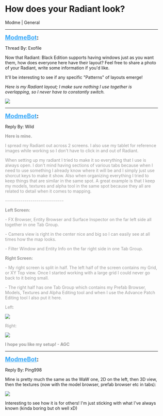 # How does your Radiant look?
Modme | General

---
<strong style="font-size: 1.4em;"><span style="text-decoration: underline;text-decoration-color: #34a7f9;"><span style="color:#34a7f9;">ModmeBot</span></span>:</strong>

<p>Thread By: Exofile<br /><p style="text-align:left;">Now that Radiant: Black Edition supports having windows just as you want them, how does everyone here have their layout? Feel free to share a photo of your Radiant, write some information if you&#39;d like.</p><p style="text-align:left;"></p><p style="text-align:left;">It&#39;ll be interesting to see if any specific &quot;Patterns&quot; of layouts emerge!</p><p style="text-align:left;"></p><p style="text-align:left;"></p><p style="text-align:left;"></p><p style="text-align:left;"><em>Here is my Radiant layout; I make sure nothing I use together is overlapping, so I never have to constantly switch.</em></p><p style="text-align:left;"><img style="max-width: 500px;" src="http://i.imgur.com/VTFMMMg.png"></p></p>

---
<strong style="font-size: 1.4em;"><span style="text-decoration: underline;text-decoration-color: #34a7f9;"><span style="color:#34a7f9;">ModmeBot</span></span>:</strong>

<p>Reply By: Wild<br /><p style="text-align:left;"><strong><span style="color:#999999;">Here is mine.</span></strong></p><p style="text-align:left;"></p><p style="text-align:left;"><span style="color:#999999;">I spread my Radiant out across 2 screens. I also use my tablet for reference images while working so I don&#39;t have to click in and out of Radiant.</span></p><p style="text-align:left;"></p><p style="text-align:left;"><span style="color:#999999;">When setting up my radiant I tried to make it so everything that I use is always open. I don&#39;t mind having sections of various tabs because when I need to use something I already know where it will be and I simply just use shorcut keys to make it show. Also when organizing everything I tried to keep things that are similar in the same spot. A great example is that I keep my models, textures and alpha tool in the same spot because they all are related to detail when it comes to mapping.</span></p><p style="text-align:left;"></p><p style="text-align:left;"><span style="color:#999999;">------------------------------</span></p><p style="text-align:left;"></p><p style="text-align:left;"><strong><span style="color:#999999;">Left Screen:</span></strong></p><p style="text-align:left;"><span style="color:#999999;">- FX Browser, Entity Browser and Surface Inspector on the far left side all together in one Tab Group.</span></p><p style="text-align:left;"><span style="color:#999999;">- Camera view is right in the center nice and big so I can easily see at all times how the map looks.</span></p><p style="text-align:left;"><span style="color:#999999;">- Filter Window and Entity Info on the far right side in one Tab Group.</span></p><p style="text-align:left;"></p><p style="text-align:left;"><strong><span style="color:#999999;">Right Screen:</span></strong></p><p style="text-align:left;"><span style="color:#999999;">- My right screen is split in half. The left half of the screen contains my Grid, or XY Top view. Once I started working with a large grid I could never go back to it being small.</span></p><p style="text-align:left;"><span style="color:#999999;">- The right half has one Tab Group which contains my Prefab Browser, Models, Textures and Alpha Editing tool and when I use the Advance Patch Editing tool I also put it here.</span></p><p style="text-align:left;"></p><p style="text-align:left;"><span style="color:#999999;"><span style="color:#999999;">Left:</span></span></p><p style="text-align:left;"><img style="max-width: 500px;" src="http://i.imgur.com/0wMuHsY.jpg"></p><p style="text-align:left;"></p><p style="text-align:left;"></p><p style="text-align:left;"></p><p style="text-align:left;"><span style="color:#999999;"><span style="color:#999999;">Right:</span></span></p><p style="text-align:left;"><span style="color:#999999;"><img style="max-width: 500px;" src="http://i.imgur.com/zXpT69C.jpg"></span></p><p style="text-align:left;"></p><p style="text-align:left;"></p><p style="text-align:left;"></p><p style="text-align:left;"><strong><span style="color:#999999;">I hope you like my setup! - AGC</span></strong></p></p>

---
<strong style="font-size: 1.4em;"><span style="text-decoration: underline;text-decoration-color: #34a7f9;"><span style="color:#34a7f9;">ModmeBot</span></span>:</strong>

<p>Reply By: Ping998<br /><p style="text-align:left;">Mine is pretty much the same as the WaW one, 2D on the left, then 3D view, then the textures (now with the model browser, prefab browser etc in tabs):</p><p style="text-align:left;"></p><p style="text-align:left;"><img style="max-width: 500px;" src="https://i.gyazo.com/ca339f0de0030a89273af919903133f4.jpg"></p><p style="text-align:left;"></p><p style="text-align:left;">Interesting to see how it is for others! I&#39;m just sticking with what I&#39;ve always known (kinda boring but oh well xD)</p></p>
